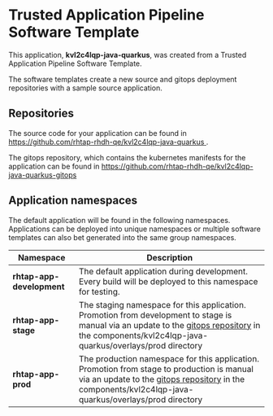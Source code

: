 # Trusted Application Pipeline Software Template

This application, **kvl2c4lqp-java-quarkus**, was created from a Trusted Application Pipeline Software Template.

The software templates create a new source and gitops deployment repositories with a sample source application. 

## Repositories

The source code for your application can be found in [https://github.com/rhtap-rhdh-qe/kvl2c4lqp-java-quarkus ](https://github.com/rhtap-rhdh-qe/kvl2c4lqp-java-quarkus ).
 
The gitops repository, which contains the kubernetes manifests for the application can be found in 
[https://github.com/rhtap-rhdh-qe/kvl2c4lqp-java-quarkus-gitops ](https://github.com/rhtap-rhdh-qe/kvl2c4lqp-java-quarkus-gitops ) 

## Application namespaces 

The default application will be found in the following namespaces. Applications can be deployed into unique namespaces or multiple software templates can also bet generated into the same group namespaces.  

|  Namespace   |  Description   |  
| -------- | -------- |   
| **rhtap-app-development** | The default application during development. Every build will be deployed to this namespace for testing. | 
| **rhtap-app-stage** | The staging namespace for this application. Promotion from development to stage is manual via an update to the [gitops repository](https://github.com/rhtap-rhdh-qe/kvl2c4lqp-java-quarkus-gitops ) in the components/kvl2c4lqp-java-quarkus/overlays/prod directory |  
| **rhtap-app-prod** | The production namespace for this application. Promotion from stage to production is manual via an update to the [gitops repository](https://github.com/rhtap-rhdh-qe/kvl2c4lqp-java-quarkus-gitops ) in the components/kvl2c4lqp-java-quarkus/overlays/prod directory | 